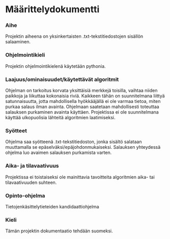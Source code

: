# Määrittelydokumentti
### Aihe
Projektin aiheena on yksinkertaisten .txt-tekstitiedostojen sisällön salaaminen.
### Ohjelmointikieli
Projektin ohjelmointikielenä käytetään pythonia.
### Laajuus/ominaisuudet/käytettävät algoritmit
Ohjelman on tarkoitus korvata yksittäisiä merkkejä toisilla, vaihtaa niiden paikkoja ja liikuttaa kokonaisia riviä.
Kaikkeen tähän on suunnitelmana liittyä satunnaisuutta, jotta mahdollisella hyökkääjällä ei ole varmaa tietoa, miten purkaa salaus ilman avainta.
Ohjelmaan saatetaan mahdollisesti toteuttaa salauksen purkaminen avainta käyttäen. Projektissa ei ole suunnitelmana käyttää ulkopuolisia lähteitä
algoritmien laatimiseksi.
### Syötteet
Ohjelma saa syötteenä .txt-tekstitiedoston, jonka sisältö salataan muuttamalla se epäselväksi/epäjohdonmukaiseksi. Salauksen yhteydessä ohjelma luo avaimen
salauksen purkamista varten.
### Aika- ja tilavaativuus
Projektissa ei toistaiseksi ole mainittavia tavoitteita algoritmien aika- tai tilavaativuuden suhteen.
### Opinto-ohjelma
Tietojenkäsittelytieteiden kandidaattiohjelma
### Kieli
Tämän projektin dokumentaatio tehdään suomeksi.
